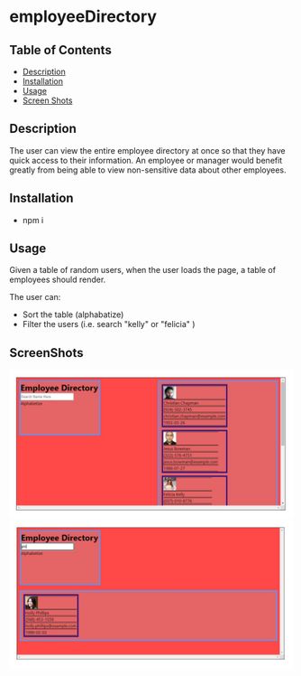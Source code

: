 # employeeDirectory

## Table of Contents

- [Description](#Description)
- [Installation](#Installation)
- [Usage](#Usage)
- [Screen Shots](#ScreenShots)

## Description

The user can view the entire employee directory at once so that they have quick access to their information. An employee or manager would benefit greatly from being able to view non-sensitive data about other employees.

## Installation

- npm i

## Usage

Given a table of random users, when the user loads the page, a table of employees should render.

The user can:

- Sort the table (alphabatize)
- Filter the users (i.e. search "kelly" or "felicia" )

## ScreenShots

![directory-load](https://raw.githubusercontent.com/DarkDave1185/employeeDirectory/main/src/screenshots/screenshot.JPG)
![directory-filter](https://raw.githubusercontent.com/DarkDave1185/employeeDirectory/main/src/screenshots/screenshot1.JPG)
